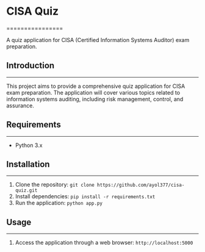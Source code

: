 # CISA Quiz
================

A quiz application for CISA (Certified Information Systems Auditor) exam preparation.

## Introduction
------------

This project aims to provide a comprehensive quiz application for CISA exam preparation. The application will cover various topics related to information systems auditing, including risk management, control, and assurance.

## Requirements
------------

* Python 3.x

## Installation
------------

1. Clone the repository: `git clone https://github.com/ayol377/cisa-quiz.git`
2. Install dependencies: `pip install -r requirements.txt`
3. Run the application: `python app.py`

## Usage
-----

1. Access the application through a web browser: `http://localhost:5000`